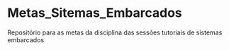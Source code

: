 # Metas_Sitemas_Embarcados
Repositório para as metas da disciplina das sessões tutoriais de sistemas embarcados 
